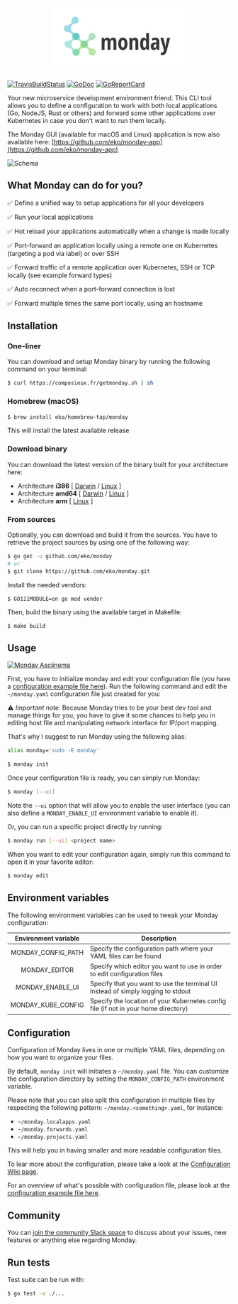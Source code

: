 <h1 align="center"><img src="misc/logo.jpg" title="Monday: dev tool for local app and port-forwarding" alt="Monday: dev tool for local app and port-forwarding"></h1>

[![TravisBuildStatus](https://api.travis-ci.org/eko/monday.svg?branch=master)](https://travis-ci.org/eko/monday)
[![GoDoc](https://godoc.org/github.com/eko/monday?status.png)](https://godoc.org/github.com/eko/monday)
[![GoReportCard](https://goreportcard.com/badge/github.com/eko/monday)](https://goreportcard.com/report/github.com/eko/monday)

Your new microservice development environment friend. This CLI tool allows you to define a configuration to work with both local applications (Go, NodeJS, Rust or others) and forward some other applications over Kubernetes in case you don't want to run them locally.

The Monday GUI (available for macOS and Linux) application is now also available here: [https://github.com/eko/monday-app](https://github.com/eko/monday-app)

![Schema](https://github.com/eko/monday/blob/master/misc/schema.jpg?raw=true)

## What Monday can do for you?

✅ Define a unified way to setup applications for all your developers

✅ Run your local applications

✅ Hot reload your applications automatically when a change is made locally

✅ Port-forward an application locally using a remote one on Kubernetes (targeting a pod via label) or over SSH

✅ Forward traffic of a remote application over Kubernetes, SSH or TCP locally (see example forward types)

✅ Auto reconnect when a port-forward connection is lost

✅ Forward multiple times the same port locally, using an hostname

## Installation

### One-liner

You can download and setup Monday binary by running the following command on your terminal:

```bash
$ curl https://composieux.fr/getmonday.sh | sh
```

### Homebrew (macOS)

```bash
$ brew install eko/homebrew-tap/monday
```

This will install the latest available release

### Download binary

You can download the latest version of the binary built for your architecture here:

* Architecture **i386** [
    [Darwin](https://github.com/eko/monday/releases/latest/download/monday-darwin-386) /
    [Linux](https://github.com/eko/monday/releases/latest/download/monday-linux-386)
]
* Architecture **amd64** [
    [Darwin](https://github.com/eko/monday/releases/latest/download/monday-darwin-amd64) /
    [Linux](https://github.com/eko/monday/releases/latest/download/monday-linux-amd64)
]
* Architecture **arm** [
    [Linux](https://github.com/eko/it/releases/latest/download/monday-linux-arm)
]

### From sources

Optionally, you can download and build it from the sources. You have to retrieve the project sources by using one of the following way:
```bash
$ go get -u github.com/eko/monday
# or
$ git clone https://github.com/eko/monday.git
```

Install the needed vendors:

```
$ GO111MODULE=on go mod vendor
```

Then, build the binary using the available target in Makefile:
```bash
$ make build
```

## Usage
[![Monday Asciinema](https://asciinema.org/a/aB9ZkCmJS6m1b4uv8Dio1i59U.svg)](https://asciinema.org/a/aB9ZkCmJS6m1b4uv8Dio1i59U)

First, you have to initialize monday and edit your configuration file (you have a [configuration example file here](https://raw.githubusercontent.com/eko/monday/master/example.yaml)).
Run the following command and edit the `~/monday.yaml` configuration file just created for you:

⚠️ *Important note*: Because Monday tries to be your best dev tool and manage things for you, you have to give it some chances to help you in editing host file and manipulating network interface for IP/port mapping.

That's why I suggest to run Monday using the following alias:

```bash
alias monday='sudo -E monday'
```

```bash
$ monday init
```

Once your configuration file is ready, you can simply run Monday:

```bash
$ monday [--ui]
```

Note the `--ui` option that will allow you to enable the user interface (you can also define a `MONDAY_ENABLE_UI` environment variable to enable it).

Or, you can run a specific project directly by running:

```bash
$ monday run [--ui] <project name>
```

When you want to edit your configuration again, simply run this command to open it in your favorite editor:

```bash
$ monday edit
```


## Environment variables

The following environment variables can be used to tweak your Monday configuration:


| Environment variable         | Description                                                                               |
|:----------------------------:|-------------------------------------------------------------------------------------------|
| MONDAY_CONFIG_PATH           | Specify the configuration path where your YAML files can be found                         |
| MONDAY_EDITOR                | Specify which editor you want to use in order to edit configuration files                 |
| MONDAY_ENABLE_UI             | Specify that you want to use the terminal UI instead of simply logging to stdout          |
| MONDAY_KUBE_CONFIG           | Specify the location of your Kubernetes config file  (if not in your home directory)      |

## Configuration

Configuration of Monday lives in one or multiple YAML files, depending on how you want to organize your files.

By default, `monday init` will initiates a `~/monday.yaml` file. You can customize the configuration directory by setting the `MONDAY_CONFIG_PATH` environment variable.

Please note that you can also split this configuration in multiple files by respecting the following pattern: `~/monday.<something>.yaml`, for instance:
* `~/monday.localapps.yaml`
* `~/monday.forwards.yaml`
* `~/monday.projects.yaml`

This will help you in having smaller and more readable configuration files.

To lear more about the configuration, please take a look at the [Configuration Wiki page](https://github.com/eko/monday/wiki/Configuration).

For an overview of what's possible with configuration file, please look at the [configuration example file here](https://raw.githubusercontent.com/eko/monday/master/example.yaml).

## Community

You can [join the community Slack space](https://join.slack.com/t/mondaytool/shared_invite/enQtNzE3NDAxNzIxNTQyLTBmNGU5YzAwNjRjY2IxY2MwZmM5Njg5N2EwY2NjYzEwZWExNWYyYTlmMzg5ZTBjNDRiOTUwYzM3ZDBhZTllOGM) to discuss about your issues, new features or anything else regarding Monday.

## Run tests

Test suite can be run with:

```bash
$ go test -v ./...
```
